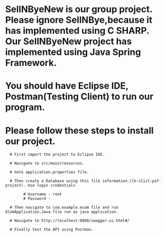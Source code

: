 # SellNByeNew is our group project. Please ignore SellNBye,because it has implemented using C SHARP. Our SellNByeNew project has implemented using Java Spring Framework.

# You should have Eclipse IDE, Postman(Testing Client) to run our program.

# Please follow these steps to install our project.

      # First import the project to Eclipse IDE.
      
      # Navigate to src/main/resources.
      
      # Goto application.properties file.
      
      # Then create a Database using this file information.(lk-sliit-paf-project). Use login credentials 
      
            # Username - root
            # Password - 
      
      # Then navigate to com.example.ecom file and run EComApplication.Java file run as java application.
      
      # Navigate to http://localhost:8080/swagger-ui.html#/
      
      # Finally test the API using Postman.
